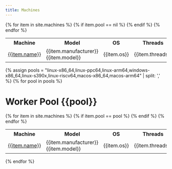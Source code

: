```yaml
---
title: Machines
---
```


<table>
<tr>
<th>Machine</th>
<th>Model</th>
<th>OS</th>
<th>Threads</th>
<th>Location</th>
<th>Notes</th>
</tr>
{% for item in site.machines %}
{% if item.pool == nil %}
<tr>
<td><a href="/{{item.path | replace: "_machines", "machines" | replace: ".md", ".html"}}">{{item.name}}</a></td>
<td>{{item.manufacturer}} {{item.model}}</td>
<td>{{item.os}}</td>
<td>{{item.threads}}</td>
<td>{{item.location}}</td>
<td>{{item.notes}}</td>
</tr>
{% endif %}
{% endfor %}
</table>

{% assign pools = "linux-x86_64,linux-ppc64,linux-arm64,windows-x86_64,linux-s390x,linux-riscv64,macos-x86_64,macos-arm64" | split: ',' %}
{% for pool in pools %}

# Worker Pool {{pool}}

<table>
<tr>
<th>Machine</th>
<th>Model</th>
<th>OS</th>
<th>Threads</th>
<th>Location</th>
</tr>
{% for item in site.machines %}
{% if item.pool == pool %}
<tr>
<td><a href="/{{item.path | replace: "_machines", "machines" | replace: ".md", ".html"}}">{{item.name}}</a></td>
<td>{{item.manufacturer}} {{item.model}}</td>
<td>{{item.os}}</td>
<td>{{item.threads}}</td>
<td>{{item.location}}</td>
</tr>
{% endif %}
{% endfor %}
</table>

{% endfor %}

